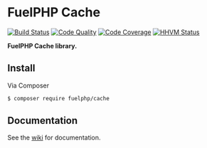 # FuelPHP Cache

[![Build Status](https://travis-ci.org/fuelphp/cache.png?branch=master)](https://travis-ci.org/fuelphp/cache)
[![Code Quality](https://scrutinizer-ci.com/g/fuelphp/cache/badges/quality-score.png)](https://scrutinizer-ci.com/g/fuelphp/cache/)
[![Code Coverage](https://scrutinizer-ci.com/g/fuelphp/cache/badges/coverage.png)](https://scrutinizer-ci.com/g/fuelphp/cache/)
[![HHVM Status](http://hhvm.h4cc.de/badge/fuelphp/cache.svg)](http://hhvm.h4cc.de/package/fuelphp/cache)

**FuelPHP Cache library.**


## Install

Via Composer

``` bash
$ composer require fuelphp/cache
```

## Documentation

See the [wiki](http://docs.fuelphp.org/wiki/Cache) for documentation.
